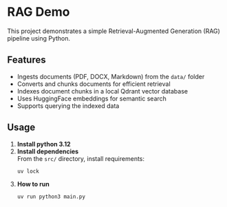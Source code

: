 # RAG Demo

This project demonstrates a simple Retrieval-Augmented Generation (RAG) pipeline using Python.

## Features

- Ingests documents (PDF, DOCX, Markdown) from the `data/` folder
- Converts and chunks documents for efficient retrieval
- Indexes document chunks in a local Qdrant vector database
- Uses HuggingFace embeddings for semantic search
- Supports querying the indexed data

## Usage

1. **Install python 3.12**
2. **Install dependencies**  
   From the `src/` directory, install requirements:
   ```sh
   uv lock
3. **How to run**
    ``` sh
    uv run python3 main.py